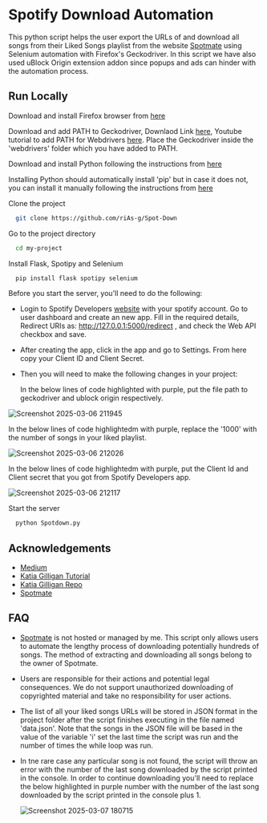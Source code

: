 
# Spotify Download Automation

This python script helps the user export the URLs of and download all songs from their Liked Songs playlist from the website [Spotmate](https://spotmate.online/en) using Selenium automation with Firefox's Geckodriver. In this script we have also used uBlock Origin extension addon since popups and ads can hinder with the automation process.




## Run Locally

Download and install Firefox browser from [here](https://www.mozilla.org/en-US/firefox/new/)

Download and add PATH to Geckodriver, Downlaod Link [here](https://github.com/mozilla/geckodriver/releases), Youtube tutorial to add PATH for Webdrivers [here](https://www.youtube.com/watch?v=dz59GsdvUF8). Place the Geckodriver inside the 'webdrivers' folder which you have added to PATH.

Download and install Python following the instructions from [here](https://www.python.org/downloads/)

Installing Python should automatically install 'pip' but in case it does not, you can install it manually following the instructions from [here](https://pip.pypa.io/en/stable/installation/)

Clone the project

```bash
  git clone https://github.com/riAs-g/Spot-Down
```

Go to the project directory

```bash
  cd my-project
```

Install Flask, Spotipy and Selenium

```bash
  pip install flask spotipy selenium
```

Before you start the server, you'll need to do the following:

* Login to Spotify Developers [website](https://developer.spotify.com/) with your spotify account. Go to user dashboard and create an new app. Fill in the required details, Redirect URIs as: http://127.0.0.1:5000/redirect , and check the Web API checkbox and save.

* After creating the app, click in the app and go to Settings. From here copy your Client ID and Client Secret.

* Then you will need to make the following changes in your project:
  
  In the below lines of code highlighted with purple, put the file path to geckodriver and ublock origin respectively.
  
![Screenshot 2025-03-06 211945](https://github.com/user-attachments/assets/85dce87f-c250-484d-844b-cdfe4bdcfcbd)

  In the below lines of code highlightedm with purple, replace the '1000' with the number of songs in your liked playlist.
  
![Screenshot 2025-03-06 212026](https://github.com/user-attachments/assets/f3ba3619-2524-4d5b-8ef1-7303d362f0dc)

  In the below lines of code highlightedm with purple, put the Client Id and Client secret that you got from Spotify Developers app.
  
![Screenshot 2025-03-06 212117](https://github.com/user-attachments/assets/b43fe825-477e-4d81-8486-258efc41cba7)

Start the server

```bash
  python Spotdown.py
```

## Acknowledgements

 - [Medium](https://medium.com/@luca.pasquarelli.villa/spotify-api-get-your-liked-songs-with-python-and-spotipy-175c2310f0c3)
 - [Katia Gilligan Tutorial](https://www.youtube.com/watch?v=mBycigbJQzA&t=1298s)
 - [Katia Gilligan Repo](https://github.com/katiagilligan888/Spotify-Discover-Weekly)
 - [Spotmate](https://spotmate.online/en)

## FAQ

  - [Spotmate](https://spotmate.online/en) is not hosted or managed by me. This script only allows users to automate the lengthy process of downloading potentially hundreds of songs. The method of extracting and      downloading all songs belong to the owner of Spotmate.
  - Users are responsible for their actions and potential legal consequences. We do not support unauthorized downloading of copyrighted material and take no responsibility for user actions.
  - The list of all your liked songs URLs will be stored in JSON format in the project folder after the script finishes executing in the file named 'data.json'. Note that the songs in the JSON file will be based      in the value of the variable 'i' set the last time the script was run and the number of times the while loop was run.
  - In tne rare case any particular song is not found, the script will throw an error with the number of the last song downloaded by the script printed in the console. In order to continue downloading you'll need     to replace the below highlighted in purple number with the number of the last song downloaded by the script printed in the console plus 1.

    ![Screenshot 2025-03-07 180715](https://github.com/user-attachments/assets/3f441860-ba1a-42e0-b789-eafedd371540)
